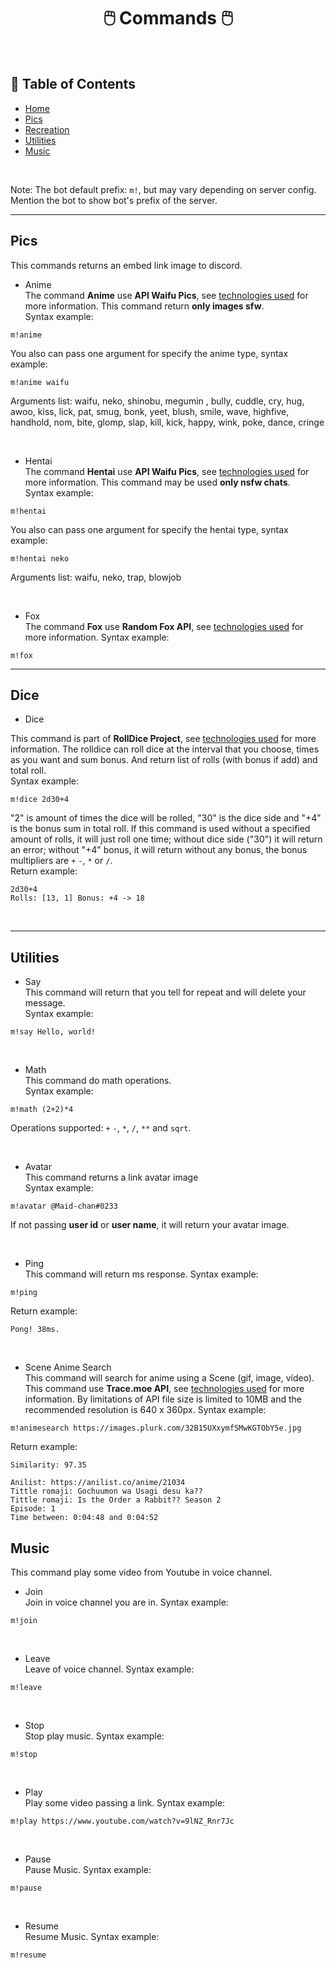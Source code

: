 <h1 align="center">🖱️ Commands 🖱️</h1>

<!-- ---------------------------------------------- -->
<br>

## 📝 Table of Contents

- [Home](../)
- [Pics](#pics)
- [Recreation](#dice)
- [Utilities](#utilities)
- [Music](#music)

<br>

Note: The bot default prefix: ``m!``, but may vary depending on server config. Mention the bot to show bot's prefix of the server. 

---
<!-- ---------------------------------------------- -->

## Pics <a name="pics"></a>
This commands returns an embed link image to discord. <br>
- Anime <br>
The command **Anime** use **API Waifu Pics**, see [technologies used](#Technologies_Used) for more information. This command return **only images sfw**. <br>
Syntax example:
```
m!anime
``` 
You also can pass one argument for specify the anime type, syntax example:
```
m!anime waifu
```
Arguments list: waifu, neko, shinobu, megumin , bully, cuddle, cry, hug, awoo, kiss, lick, pat, smug, bonk, yeet, blush, smile, wave, highfive, handhold, nom, bite, glomp, slap, kill, kick, happy, wink, poke, dance, cringe

<br>

- Hentai <br>
The command **Hentai** use **API Waifu Pics**, see [technologies used](#Technologies_Used) for more information. This command may be used **only nsfw chats**.<br>
Syntax example:
```
m!hentai
```
You also can pass one argument for specify the hentai type, syntax example:
```
m!hentai neko
```
Arguments list: waifu, neko, trap, blowjob

<br>

- Fox <br>
The command **Fox** use **Random Fox API**, see [technologies used](#Technologies_Used) for more information.
Syntax example:
```
m!fox
```

---
## Dice <a name="dice"></a>
- Dice <br>

This command is part of **RollDice Project**, see [technologies used](#Technologies_Used) for more information. The rolldice can roll dice at the interval that you choose, times as you want and sum bonus. And return list of rolls (with bonus if add) and total roll.<br>
Syntax example:
```
m!dice 2d30+4
``` 
"2" is amount of times the dice will be rolled, "30" is the dice side and "+4" is the bonus sum in total roll. If this command is used without a specified amount of rolls, it will just roll one time; without dice side ("30") it will return an error; without "+4" bonus, it will return without any bonus, the bonus multipliers are ``+`` ``-``, ``*`` or ``/``. <br>
Return example:
```
2d30+4
Rolls: [13, 1] Bonus: +4 -> 18
```

<br>

---
## Utilities <a name="utilities"></a>
- Say <br>
This command will return that you tell for repeat and will delete your message. <br>
Syntax example:
```
m!say Hello, world!
```
<br>

- Math <br>
This command do math operations. <br>
Syntax example:
```
m!math (2+2)*4
```
Operations supported: ``+`` ``-``, ``*``, ``/``, ``**`` and ``sqrt``.

<br>

- Avatar <br>
This command returns a link avatar image <br>
Syntax example:
```
m!avatar @Maid-chan#0233
```
If not passing **user id** or **user name**, it will return your avatar image.

<br>

- Ping <br>
This command will return ms response.
Syntax example:
```
m!ping
```
Return example:
```
Pong! 38ms.
```

<br>

- Scene Anime Search <br>
This command will search for anime using a Scene (gif, image, vídeo). This command use **Trace.moe API**, see [technologies used](#Technologies_Used) for more information. By limitations of API file size is limited to 10MB and the recommended resolution is 640 x 360px.
Syntax example:
```
m!animesearch https://images.plurk.com/32B15UXxymfSMwKGTObY5e.jpg
```
Return example:
```
Similarity: 97.35

Anilist: https://anilist.co/anime/21034
Tittle romaji: Gochuumon wa Usagi desu ka??
Tittle romaji: Is the Order a Rabbit?? Season 2
Episode: 1
Time between: 0:04:48 and 0:04:52
```

## Music <a name="music"></a>
This command play some video from Youtube in voice channel. <br>

- Join <br>
Join in voice channel you are in.
Syntax example:
```
m!join
```

<br>

- Leave <br>
Leave of voice channel.
Syntax example:
```
m!leave
```

<br>

- Stop <br>
Stop play music.
Syntax example:
```
m!stop
```

<br>

- Play <br>
Play some video passing a link.
Syntax example:
```
m!play https://www.youtube.com/watch?v=9lNZ_Rnr7Jc
```

<br>

- Pause <br>
Pause Music.
Syntax example:
```
m!pause
```

<br>

- Resume <br>
Resume Music.
Syntax example:
```
m!resume
```
